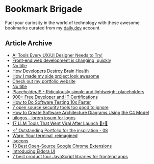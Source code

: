 # Bookmark Brigade
Fuel your curiosity in the world of technology with these awesome bookmarks curated from my [daily.dev](https://app.daily.dev/Anmol-Baranwal) account.

## Article Archive

<!-- DAILY-DEV-BOOKMARKS:START -->
- [AI Tools Every UX/UI Designer Needs to Try!](https://app.daily.dev/posts/wVd6lCHGJ?utm_source=rss&utm_medium=bookmarks&utm_campaign=iWZFqWGzJuZ3TMf4ZW9aZ)
- [Front-end web development is changing, quickly](https://app.daily.dev/posts/r25QHB8SI?utm_source=rss&utm_medium=bookmarks&utm_campaign=iWZFqWGzJuZ3TMf4ZW9aZ)
- [No title](https://app.daily.dev/posts/eR2L5Fk5d?utm_source=rss&utm_medium=bookmarks&utm_campaign=iWZFqWGzJuZ3TMf4ZW9aZ)
- [How Developers Destroy Brain Health](https://app.daily.dev/posts/OHpov2AI7?utm_source=rss&utm_medium=bookmarks&utm_campaign=iWZFqWGzJuZ3TMf4ZW9aZ)
- [How I made my side project look awesome](https://app.daily.dev/posts/z52diwQq2?utm_source=rss&utm_medium=bookmarks&utm_campaign=iWZFqWGzJuZ3TMf4ZW9aZ)
- [Check out my portfolio website](https://app.daily.dev/posts/OO6nrJitR?utm_source=rss&utm_medium=bookmarks&utm_campaign=iWZFqWGzJuZ3TMf4ZW9aZ)
- [No title](https://app.daily.dev/posts/RPBjjBIWN?utm_source=rss&utm_medium=bookmarks&utm_campaign=iWZFqWGzJuZ3TMf4ZW9aZ)
- [PlaceholderJS - Ridiculously simple and lightweight placeholders](https://app.daily.dev/posts/x2BOAyQsv?utm_source=rss&utm_medium=bookmarks&utm_campaign=iWZFqWGzJuZ3TMf4ZW9aZ)
- [900+ Free Developer and IT Certifications](https://app.daily.dev/posts/JUhD9L3M9?utm_source=rss&utm_medium=bookmarks&utm_campaign=iWZFqWGzJuZ3TMf4ZW9aZ)
- [How to Do Software Testing 10x Faster](https://app.daily.dev/posts/zj0pCV4mU?utm_source=rss&utm_medium=bookmarks&utm_campaign=iWZFqWGzJuZ3TMf4ZW9aZ)
- [7 open source security tools too good to ignore](https://app.daily.dev/posts/qQYa7QOUG?utm_source=rss&utm_medium=bookmarks&utm_campaign=iWZFqWGzJuZ3TMf4ZW9aZ)
- [How to Create Software Architecture Diagrams Using the C4 Model](https://app.daily.dev/posts/bgypRAZxw?utm_source=rss&utm_medium=bookmarks&utm_campaign=iWZFqWGzJuZ3TMf4ZW9aZ)
- [uilogos - lorem ipsum for logos](https://app.daily.dev/posts/adaLudign?utm_source=rss&utm_medium=bookmarks&utm_campaign=iWZFqWGzJuZ3TMf4ZW9aZ)
- [17 LLM Tools That Went Viral After Launch 🎯⚡🎁](https://app.daily.dev/posts/aBBTNRac7?utm_source=rss&utm_medium=bookmarks&utm_campaign=iWZFqWGzJuZ3TMf4ZW9aZ)
- [✧˚ Outstanding Portfolio for the inspiration - 08](https://app.daily.dev/posts/saVz88mdR?utm_source=rss&utm_medium=bookmarks&utm_campaign=iWZFqWGzJuZ3TMf4ZW9aZ)
- [Warp: Your terminal, reimagined](https://app.daily.dev/posts/1FqHSTRUY?utm_source=rss&utm_medium=bookmarks&utm_campaign=iWZFqWGzJuZ3TMf4ZW9aZ)
- [Isocons](https://app.daily.dev/posts/hcihdoyW8?utm_source=rss&utm_medium=bookmarks&utm_campaign=iWZFqWGzJuZ3TMf4ZW9aZ)
- [13 Best Open-Source Google Chrome Extensions](https://app.daily.dev/posts/lEYCWmzZw?utm_source=rss&utm_medium=bookmarks&utm_campaign=iWZFqWGzJuZ3TMf4ZW9aZ)
- [Introducing Eldora UI](https://app.daily.dev/posts/7A7qPqLtX?utm_source=rss&utm_medium=bookmarks&utm_campaign=iWZFqWGzJuZ3TMf4ZW9aZ)
- [7 best product tour JavaScript libraries for frontend apps](https://app.daily.dev/posts/ayCpCkYNk?utm_source=rss&utm_medium=bookmarks&utm_campaign=iWZFqWGzJuZ3TMf4ZW9aZ)
<!-- DAILY-DEV-BOOKMARKS:END -->
